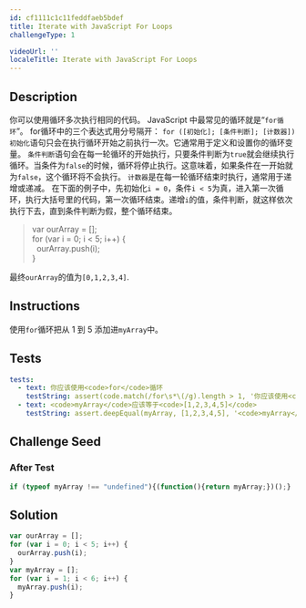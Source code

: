 ```yaml
---
id: cf1111c1c11feddfaeb5bdef
title: Iterate with JavaScript For Loops
challengeType: 1

videoUrl: ''
localeTitle: Iterate with JavaScript For Loops
---
```


## Description
<section id='description'>
你可以使用循环多次执行相同的代码。
JavaScript 中最常见的循环就是“<code>for循环</code>”。
for循环中的三个表达式用分号隔开：
<code>for ([初始化]; [条件判断]; [计数器])</code>
<code>初始化</code>语句只会在执行循环开始之前执行一次。它通常用于定义和设置你的循环变量。
<code>条件判断</code>语句会在每一轮循环的开始执行，只要条件判断为<code>true</code>就会继续执行循环。当条件为<code>false</code>的时候，循环将停止执行。这意味着，如果条件在一开始就为<code>false</code>，这个循环将不会执行。
<code>计数器</code>是在每一轮循环结束时执行，通常用于递增或递减。
在下面的例子中，先初始化<code>i = 0</code>，条件<code>i &#60; 5</code>为真，进入第一次循环，执行大括号里的代码，第一次循环结束。递增<code>i</code>的值，条件判断，就这样依次执行下去，直到条件判断为假，整个循环结束。
<blockquote>var ourArray = [];<br>for (var i = 0; i &#60; 5; i++) {<br>&nbsp;&nbsp;ourArray.push(i);<br>}</blockquote>
最终<code>ourArray</code>的值为<code>[0,1,2,3,4]</code>.
</section>

## Instructions
<section id='instructions'>
使用<code>for</code>循环把从 1 到 5 添加进<code>myArray</code>中。
</section>

## Tests
<section id='tests'>

```yml
tests:
  - text: 你应该使用<code>for</code>循环
    testString: assert(code.match(/for\s*\(/g).length > 1, '你应该使用<code>for</code>循环');
  - text: <code>myArray</code>应该等于<code>[1,2,3,4,5]</code>
    testString: assert.deepEqual(myArray, [1,2,3,4,5], '<code>myArray</code>应该等于<code>[1,2,3,4,5]</code>');

```

</section>

## Challenge Seed
<section id='challengeSeed'>














### After Test

<div id='js-teardown'>

```js
if (typeof myArray !== "undefined"){(function(){return myArray;})();}
```

</div>

</section>

## Solution
<section id='solution'>

```js
var ourArray = [];
for (var i = 0; i < 5; i++) {
  ourArray.push(i);
}
var myArray = [];
for (var i = 1; i < 6; i++) {
  myArray.push(i);
}
```

</section>
              